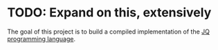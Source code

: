 # TODO: Expand on this, extensively
The goal of this project is to build a compiled implementation of the [JQ programming language]([url](https://github.com/jqlang/jq)https://github.com/jqlang/jq).
